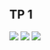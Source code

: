 <h2>TP 1</h2>
<img src="C:\Users\chhou\OneDrive\Images\Capture-Tp1">
<img src="C:\Users\chhou\OneDrive\Images\Capture2-Tp1">
<img src="C:\Users\chhou\OneDrive\Images\Capture3-Tp1">